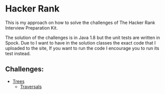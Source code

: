 # Hacker Rank
This is my approach on how to solve the challenges of The Hacker Rank Interview Preparation Kit.

The solution of the challenges is in Java 1.8 but the unit tests are written in Spock. Due to I want to have in the solution classes the exact code that I uploaded to the site, If you want to run the code I encourage you to run its test instead.

## Challenges:
* [Trees](https://github.com/ricrui3/hackerRank/tree/master/src/main/java/com/ricrui3/hackerrank/interviewprepkit/trees)
  * [Traversals](https://github.com/ricrui3/hackerRank/tree/master/src/main/java/com/ricrui3/hackerrank/interviewprepkit/trees/traversals)

